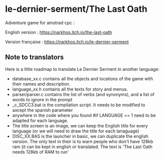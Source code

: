 # le-dernier-serment/The Last Oath
Adventure game for amstrad cpc :

English version : https://narkhos.itch.io/the-last-oath

Version française : https://narkhos.itch.io/le-dernier-serment

## Note to translators

Here is a little roadmap to translate Le Dernier Serment in another language:

- database_xx.c contains all the objects and locations of the game with their names and description.
- language_xx.h contains all the texts for story and menus.
- parser/parser.c contains the list of verbs (and synonyms), and a list of words to ignore in the prompt
-  _c_SDCC3.bat is the compilation script. It needs to be modified to axcept the spanish parameter
- anywhere in the code where you found #if LANGUAGE == 1 need to be adapted for each language.
- The title screen is an image, we can keep the English title for every language (or we will need to draw the title for each lanaguage)
- DISC_XX.BAS is the launcher in basic, we can duplicate the english version. The only text in their is to warn people who don't have 128kb ram (it can be kept in english or translated. The text is 'The Last Oath needs 128kb of RAM to run'
